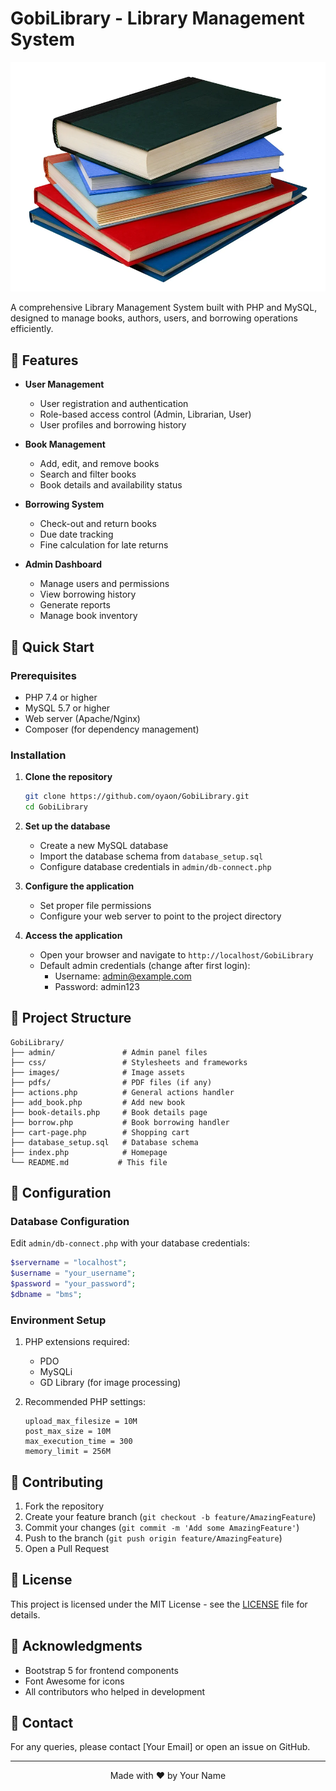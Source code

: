# GobiLibrary - Library Management System

![GobiLibrary Banner](images/books1.png)

A comprehensive Library Management System built with PHP and MySQL, designed to manage books, authors, users, and borrowing operations efficiently.

## 🌟 Features

- **User Management**
  - User registration and authentication
  - Role-based access control (Admin, Librarian, User)
  - User profiles and borrowing history

- **Book Management**
  - Add, edit, and remove books
  - Search and filter books
  - Book details and availability status

- **Borrowing System**
  - Check-out and return books
  - Due date tracking
  - Fine calculation for late returns

- **Admin Dashboard**
  - Manage users and permissions
  - View borrowing history
  - Generate reports
  - Manage book inventory

## 🚀 Quick Start

### Prerequisites
- PHP 7.4 or higher
- MySQL 5.7 or higher
- Web server (Apache/Nginx)
- Composer (for dependency management)

### Installation

1. **Clone the repository**
   ```bash
   git clone https://github.com/oyaon/GobiLibrary.git
   cd GobiLibrary
   ```

2. **Set up the database**
   - Create a new MySQL database
   - Import the database schema from `database_setup.sql`
   - Configure database credentials in `admin/db-connect.php`

3. **Configure the application**
   - Set proper file permissions
   - Configure your web server to point to the project directory

4. **Access the application**
   - Open your browser and navigate to `http://localhost/GobiLibrary`
   - Default admin credentials (change after first login):
     - Username: admin@example.com
     - Password: admin123

## 📂 Project Structure

```
GobiLibrary/
├── admin/               # Admin panel files
├── css/                 # Stylesheets and frameworks
├── images/              # Image assets
├── pdfs/                # PDF files (if any)
├── actions.php          # General actions handler
├── add_book.php         # Add new book
├── book-details.php     # Book details page
├── borrow.php           # Book borrowing handler
├── cart-page.php        # Shopping cart
├── database_setup.sql   # Database schema
├── index.php            # Homepage
└── README.md           # This file
```

## 🔧 Configuration

### Database Configuration
Edit `admin/db-connect.php` with your database credentials:

```php
$servername = "localhost";
$username = "your_username";
$password = "your_password";
$dbname = "bms";
```

### Environment Setup
1. PHP extensions required:
   - PDO
   - MySQLi
   - GD Library (for image processing)

2. Recommended PHP settings:
   ```
   upload_max_filesize = 10M
   post_max_size = 10M
   max_execution_time = 300
   memory_limit = 256M
   ```

## 🤝 Contributing

1. Fork the repository
2. Create your feature branch (`git checkout -b feature/AmazingFeature`)
3. Commit your changes (`git commit -m 'Add some AmazingFeature'`)
4. Push to the branch (`git push origin feature/AmazingFeature`)
5. Open a Pull Request

## 📄 License

This project is licensed under the MIT License - see the [LICENSE](LICENSE) file for details.

## 🙏 Acknowledgments

- Bootstrap 5 for frontend components
- Font Awesome for icons
- All contributors who helped in development

## 📧 Contact

For any queries, please contact [Your Email] or open an issue on GitHub.

---

<div align="center">
  Made with ❤️ by Your Name
</div>
